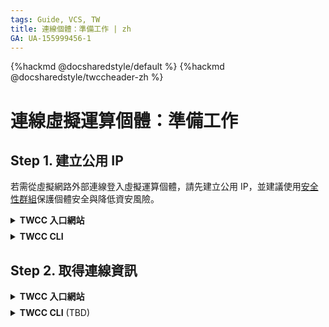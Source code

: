 ```yaml
---
tags: Guide, VCS, TW
title: 連線個體：準備工作 | zh
GA: UA-155999456-1
---
```


{%hackmd @docsharedstyle/default %}
{%hackmd @docsharedstyle/twccheader-zh %}


# 連線虛擬運算個體：準備工作

## Step 1. 建立公用 IP

若需從虛擬網路外部連線登入虛擬運算個體，請先建立公用 IP，並建議使用[安全性群組](https://man.twcc.ai/@twccdocs/guide-vcs-sg-zh)保護個體安全與降低資安風險。

<!-- Portal start -->

<details class="docspoiler">

<summary><b>TWCC 入口網站</b></summary>

<br>

- 進入欲連線的虛擬運算個體詳細資料頁面。

![](https://cos.twcc.ai/SYS-MANUAL/uploads/upload_f10c84d9be1fd4db71368249ec2af969.png)

- 至「網路與連線」區域，點選「**建立**」，建立公用 IP。

![](https://cos.twcc.ai/SYS-MANUAL/uploads/upload_5799d666346614de5d3f8d7d0cc85770.png)

- 建立完成後，將顯示所使用的虛擬網路名稱、所取得的公用 IP 位址。

![](https://cos.twcc.ai/SYS-MANUAL/uploads/upload_083bac372f665e4b0c712b3e6176d646.png)


</details>

<!-- Space -->

<div style="height:8px"></div>

<!-- CLI start -->

<details class="docspoiler">

<summary><b>TWCC CLI</b></summary>

### 指令

```bash
$ twccli net vcs -s  #虛擬運算個體 ID
                 -fip
```

:::info
{%hackmd @twccdocs/cli-parameter-note-zh %}
:::


### 範例

為 ID **`937648`** 的虛擬運算個體，建立公用 IP，並檢視是否建立成功

```bash
$ twccli net vcs -s 937648 -fip
$ twccli ls vcs
```
![](https://cos.twcc.ai/SYS-MANUAL/uploads/upload_565a7f89f09a26306182a00123a02929.png)

</details>

## Step 2. 取得連線資訊

<!-- Portal start -->

<details class="docspoiler">

<summary><b>TWCC 入口網站</b></summary>

#### Linux 個體

* 進入欲連線的虛擬運算個體詳細資料頁面

![](https://cos.twcc.ai/SYS-MANUAL/uploads/upload_f10c84d9be1fd4db71368249ec2af969.png)

* 點擊「**連線**」按鈕。

![](https://cos.twcc.ai/SYS-MANUAL/uploads/upload_217682606d5868b5df670f8305ec5d75.png)

* Linux 個體點擊「**連線**」按鈕後，系統會出現使用 SSH 連線到您的虛擬運算個體的資訊及步驟，每台個體的資訊不同。

![](https://cos.twcc.ai/SYS-MANUAL/uploads/upload_10fc84856418521027fc8575ecc61e61.png)

:::info
<i class="fa fa-paperclip fa-20" aria-hidden="true"></i> **附註：** 此範例以 Ubuntu 為例，不同作業系統的虛擬運算個體，系統提示資訊將有所不同。
:::

#### Windows 個體

* 進入欲連線的虛擬運算個體詳細資料頁面，點擊「**連線**」按鈕後，系統將提供連線提示 

![](https://cos.twcc.ai/SYS-MANUAL/uploads/upload_1799d2dee05b2fddda0996c666f813fb.png)

- 登入帳密：

    **帳號：administrator**
    **密碼：使用者自行定義之個體密碼**

</details>

<!-- CLI start -->

<div style="height:8px"></div>

<!-- Space -->

<details class="docspoiler">

<summary><b>TWCC CLI</b> (TBD)</summary>

</details>

<br>

